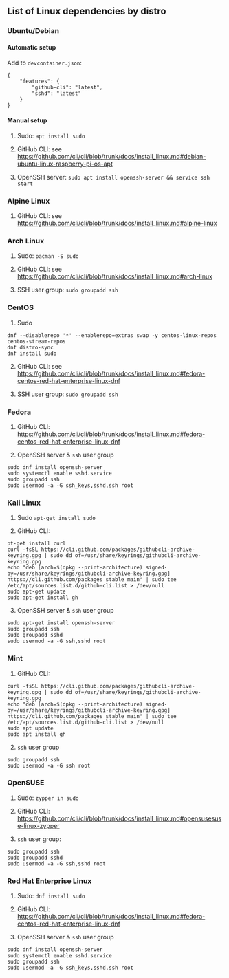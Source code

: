 ## List of Linux dependencies by distro

### Ubuntu/Debian

#### Automatic setup

Add to `devcontainer.json`:

```jsonc
{
    "features": {
        "github-cli": "latest",
        "sshd": "latest"
    }
}
```

#### Manual setup

1. Sudo: `apt install sudo`

2. GitHub CLI: see https://github.com/cli/cli/blob/trunk/docs/install_linux.md#debian-ubuntu-linux-raspberry-pi-os-apt

3. OpenSSH server: `sudo apt install openssh-server && service ssh start`

### Alpine Linux

1. GitHub CLI: see https://github.com/cli/cli/blob/trunk/docs/install_linux.md#alpine-linux

### Arch Linux

1. Sudo: `pacman -S sudo`

2. GitHub CLI: see https://github.com/cli/cli/blob/trunk/docs/install_linux.md#arch-linux

3. SSH user group: `sudo groupadd ssh`

### CentOS

1. Sudo

```shell
dnf --disablerepo '*' --enablerepo=extras swap -y centos-linux-repos centos-stream-repos
dnf distro-sync
dnf install sudo
```

2. GitHub CLI: see https://github.com/cli/cli/blob/trunk/docs/install_linux.md#fedora-centos-red-hat-enterprise-linux-dnf

3. SSH user group: `sudo groupadd ssh`

### Fedora

1. GitHub CLI: https://github.com/cli/cli/blob/trunk/docs/install_linux.md#fedora-centos-red-hat-enterprise-linux-dnf

2. OpenSSH server & `ssh` user group

```shell
sudo dnf install openssh-server
sudo systemctl enable sshd.service
sudo groupadd ssh
sudo usermod -a -G ssh_keys,sshd,ssh root
```

### Kali Linux

1. Sudo `apt-get install sudo`

2. GitHub CLI:

```shell
pt-get install curl
curl -fsSL https://cli.github.com/packages/githubcli-archive-keyring.gpg | sudo dd of=/usr/share/keyrings/githubcli-archive-keyring.gpg
echo "deb [arch=$(dpkg --print-architecture) signed-by=/usr/share/keyrings/githubcli-archive-keyring.gpg] https://cli.github.com/packages stable main" | sudo tee /etc/apt/sources.list.d/github-cli.list > /dev/null
sudo apt-get update
sudo apt-get install gh
```

3. OpenSSH server & `ssh` user group

```shell
sudo apt-get install openssh-server
sudo groupadd ssh
sudo groupadd sshd
sudo usermod -a -G ssh,sshd root
```

### Mint

1. GitHub CLI:

```shell
curl -fsSL https://cli.github.com/packages/githubcli-archive-keyring.gpg | sudo dd of=/usr/share/keyrings/githubcli-archive-keyring.gpg
echo "deb [arch=$(dpkg --print-architecture) signed-by=/usr/share/keyrings/githubcli-archive-keyring.gpg] https://cli.github.com/packages stable main" | sudo tee /etc/apt/sources.list.d/github-cli.list > /dev/null
sudo apt update
sudo apt install gh
```

2. `ssh` user group

```shell
sudo groupadd ssh
sudo usermod -a -G ssh root
```

### OpenSUSE

1. Sudo: `zypper in sudo`

2. GitHub CLI: https://github.com/cli/cli/blob/trunk/docs/install_linux.md#opensusesuse-linux-zypper

3. `ssh` user group:

```
sudo groupadd ssh
sudo groupadd sshd
sudo usermod -a -G ssh,sshd root
```

### Red Hat Enterprise Linux

1. Sudo: `dnf install sudo`

2. GitHub CLI: https://github.com/cli/cli/blob/trunk/docs/install_linux.md#fedora-centos-red-hat-enterprise-linux-dnf

3. OpenSSH server & `ssh` user group

```shell
sudo dnf install openssh-server
sudo systemctl enable sshd.service
sudo groupadd ssh
sudo usermod -a -G ssh_keys,sshd,ssh root
```
